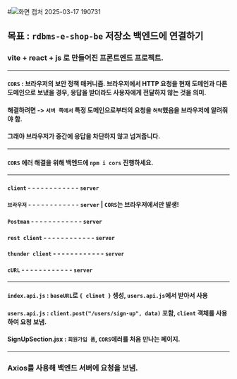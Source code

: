 #![화면 캡처 2025-03-17 190731](https://github.com/user-attachments/assets/a431cef4-98bc-423b-a61b-0e17d6dee32a)

## 목표 : `rdbms-e-shop-be` 저장소 백엔드에 연결하기

### vite + react + js 로 만들어진 프론트엔드 프로젝트.

---

#### `CORS` : 브라우저의 보안 정책 매커니즘. 브라우저에서 HTTP 요청을 현재 도메인과 다른 도메인으로 보냈을 경우, 응답을 받더라도 사용자에게 전달하지 않는 것을 의미.

#### 해결하려면 -> `서버 쪽에서` 특정 도메인으로부터의 요청을 `허락`했음을 브라우저에 알려줘야 함.

#### 그래야 브라우저가 중간에 응답을 차단하지 않고 넘겨줍니다.

---

#### `CORS` 에러 해결을 위해 백엔드에 `npm i cors` 진행하세요. 

---

#### `client` - - - - - - - - - - - - `server`

#### `브라우저` - - - - - - - - - - - - `server` | `CORS`는 브라우저에서만 발생!

#### `Postman` - - - - - - - - - - - - `server`

#### `rest client` - - - - - - - - - - - - `server`

#### `thunder client` - - - - - - - - - - - - `server`

#### `cURL` - - - - - - - - - - - - `server`

---

#### `index.api.js` : `baseURL`로 `{ clinet }` 셍성, `users.api.js`에서 받아서 사용

#### `users.api.js` : `client.post("/users/sign-up", data)` 포함, `client` 객체를 사용하여 요청 보냄.

#### SignUpSection.jsx : `회원가입 폼`, `CORS`에러를 처음 만나는 페이지.

---

### Axios를 사용해 백엔드 서버에 요청을 보냄.
